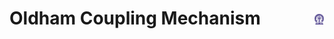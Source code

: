#  Oldham Coupling Mechanism &nbsp; &nbsp; &nbsp; &nbsp; &nbsp; &nbsp; <img src="images/iitkgp.png" width="3%" />
